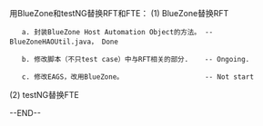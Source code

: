 用BlueZone和testNG替换RFT和FTE：
   (1) BlueZone替换RFT
   
       a. 封装BlueZone Host Automation Object的方法。 -- BlueZoneHAOUtil.java， Done
       
       b. 修改脚本（不只test case）中与RFT相关的部分.    -- Ongoing.
       
       c. 修改EAGS，改用BlueZone。                    -- Not start
       
       
   (2) testNG替换FTE

 
--END--
